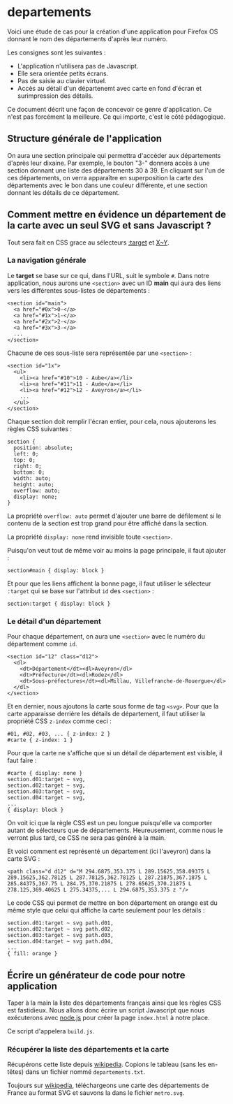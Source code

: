 # departements

Voici une étude de cas pour la création d'une application pour Firefox OS donnant le nom des départements d'après leur numéro.

Les consignes sont les suivantes :

* L'application n'utilisera pas de Javascript.
* Elle sera orientée petits écrans.
* Pas de saisie au clavier virtuel.
* Accès au détail d'un départenemt avec carte en fond d'écran et surimpression des détails.

Ce document décrit une façon de concevoir ce genre d'application. Ce n'est pas forcément la meilleure. Ce qui importe, c'est le côté pédagogique.

## Structure générale de l'application

On aura une section principale qui permettra d'accéder aux départements d'après leur dixaine. Par exemple, le bouton "3-" donnera accès à une section donnant une liste des départements 30 à 39. En cliquant sur l'un de ces départements, on verra apparaître en superposition la carte des départements avec le bon dans une couleur différente, et une section donnant les détails de ce département.

## Comment mettre en évidence un département de la carte avec un seul SVG et sans Javascript ?

Tout sera fait en CSS grace au sélecteurs [:target](https://developer.mozilla.org/en-US/docs/Web/CSS/:target) et [X~Y](http://www.w3.org/TR/selectors/#general-sibling-combinators).

### La navigation générale

Le __target__ se base sur ce qui, dans l'URL, suit le symbole `#`. Dans notre application, nous aurons une `<section>` avec un ID __main__ qui aura des liens vers les différentes sous-listes de départements :
```
<section id="main">
  <a href="#0x">0-</a>
  <a href="#1x">1-</a>
  <a href="#2x">2-</a>
  <a href="#3x">3-</a>
  ...
</section>
```

Chacune de ces sous-liste sera représentée par une `<section>` :
```
<section id="1x">
  <ul>
    <li><a href="#10">10 - Aube</a></li>
    <li><a href="#11">11 - Aude</a></li>
    <li><a href="#12">12 - Aveyron</a></li>
    ...
  </ul>
</section>
```

Chaque section doit remplir l'écran entier, pour cela, nous ajouterons les règles CSS suivantes :
```
section {
  position: absolute;
  left: 0;
  top: 0;
  right: 0;
  bottom: 0;
  width: auto;
  height: auto;
  overflow: auto;
  display: none;
}
```

La propriété `overflow: auto` permet d'ajouter une barre de défilement si le contenu de la section est trop grand pour être affiché dans la section.

La propriété `display: none` rend invisible toute `<section>`.

Puisqu'on veut tout de même voir au moins la page principale, il faut ajouter :
```
section#main { display: block }
```

Et pour que les liens affichent la bonne page, il faut utiliser le sélecteur `:target` qui se base sur l'attribut `id` des `<section>` :
```
section:target { display: block }
```

### Le détail d'un département

Pour chaque département, on aura une `<section>` avec le numéro du département comme `id`.
```
<section id="12" class="d12">
  <dl>
    <dt>Département</dt><dl>Aveyron</dl>
    <dt>Préfecture</dt><dl>Rodez</dl>
    <dt>Sous-préfectures</dt><dl>Millau, Villefranche-de-Rouergue</dl>
  </dl>
</section>
```

Et en dernier, nous ajoutons la carte sous forme de tag `<svg>`. Pour que la carte apparaisse derrière les détails de département, il faut utiliser la propriété CSS `z-index` comme ceci :
```
#01, #02, #03, ... { z-index: 2 }
#carte { z-index: 1 }
```

Pour que la carte ne s'affiche que si un détail de département est visible, il faut faire :
```
#carte { display: none }
section.d01:target ~ svg,
section.d02:target ~ svg,
section.d03:target ~ svg,
section.d04:target ~ svg,
...
{ display: block }
```

On voit ici que la règle CSS est un peu longue puisqu'elle va comporter autant de sélecteurs que de départements. Heureusement, comme nous le verront plus tard, ce CSS ne sera pas généré à la main.

Et voici comment est représenté un département (ici l'aveyron) dans la carte SVG :
```
<path class="d d12" d="M 294.6875,353.375 L 289.15625,358.09375 L 289.15625,362.78125 L 287.78125,362.78125 L 287.21875,367.1875 L 285.84375,367.75 L 284.75,370.21875 L 278.65625,370.21875 L 278.125,369.40625 L 275.34375,... L 294.6875,353.375 z "/>

```

Le code CSS qui permet de mettre en bon département en orange est du même style que celui qui affiche la carte seulement pour les détails :
```
section.d01:target ~ svg path.d01,
section.d02:target ~ svg path.d02,
section.d03:target ~ svg path.d03,
section.d04:target ~ svg path.d04,
...
{ fill: orange }
```

## Écrire un générateur de code pour notre application

Taper à la main la liste des départements français ainsi que les règles CSS est fastidieux. Nous allons donc écrire un script Javascript que nous exécuterons avec [node.js](http://nodejs.org) pour créer la page `index.html` à notre place.

Ce script d'appelera `build.js`.

### Récupérer la liste des départements et la carte

Récupérons cette liste depuis [wikipedia](https://fr.wikipedia.org/wiki/Liste_des_d%C3%A9partements_fran%C3%A7ais). Copions le tableau (sans les en-têtes) dans un fichier nommé `departements.txt`.

Toujours sur [wikipedia](https://commons.wikimedia.org/wiki/File:D%C3%A9partements_de_France-simple.svg), téléchargeons une carte des départements de France au format SVG et sauvons la dans le fichier `metro.svg`.


